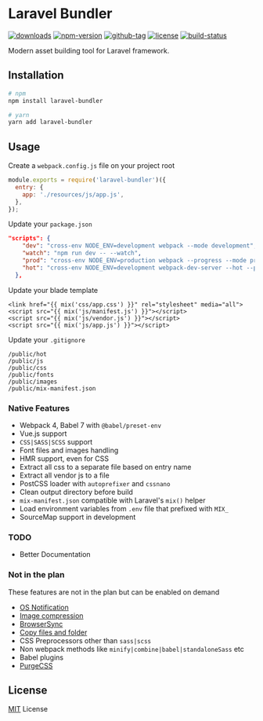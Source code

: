 # Laravel Bundler

[![downloads](https://img.shields.io/npm/dt/laravel-bundler.svg)](http://npm-stats.com/~packages/laravel-bundler)
[![npm-version](https://img.shields.io/npm/v/laravel-bundler.svg)](https://www.npmjs.com/package/laravel-bundler)
[![github-tag](https://img.shields.io/github/tag/ankurk91/laravel-bundler.svg?maxAge=1800)](https://github.com/ankurk91/laravel-bundler/)
[![license](https://img.shields.io/github/license/ankurk91/laravel-bundler.svg?maxAge=1800)](https://yarnpkg.com/en/package/laravel-bundler)
[![build-status](https://travis-ci.com/ankurk91/laravel-bundler.svg?branch=master)](https://travis-ci.com/ankurk91/laravel-bundler)

Modern asset building tool for Laravel framework.

## Installation
```bash
# npm
npm install laravel-bundler 

# yarn
yarn add laravel-bundler
```

## Usage
Create a `webpack.config.js` file on your project root
```js
module.exports = require('laravel-bundler')({
  entry: {
    app: './resources/js/app.js',
  },
});
```
Update your `package.json`
```json
"scripts": {
    "dev": "cross-env NODE_ENV=development webpack --mode development",
    "watch": "npm run dev -- --watch",
    "prod": "cross-env NODE_ENV=production webpack --progress --mode production",
    "hot": "cross-env NODE_ENV=development webpack-dev-server --hot --progress"
  },
```
Update your blade template
```blade
<link href="{{ mix('css/app.css') }}" rel="stylesheet" media="all">
<script src="{{ mix('js/manifest.js') }}"></script>
<script src="{{ mix('js/vendor.js') }}"></script>
<script src="{{ mix('js/app.js') }}"></script>
```
Update your `.gitignore`
```git exclude
/public/hot
/public/js
/public/css
/public/fonts
/public/images
/public/mix-manifest.json
```

### Native Features
* Webpack 4, Babel 7 with `@babel/preset-env`
* Vue.js support
* `CSS|SASS|SCSS` support
* Font files and images handling
* HMR support, even for CSS
* Extract all css to a separate file based on entry name
* Extract all vendor js to a file
* PostCSS loader with `autoprefixer` and `cssnano`
* Clean output directory before build
* `mix-manifest.json` compatible with Laravel's `mix()` helper
* Load environment variables from `.env` file that prefixed with `MIX_`
* SourceMap support in development

### TODO
* Better Documentation

### Not in the plan
These features are not in the plan but can be enabled on demand
* [OS Notification](https://github.com/Turbo87/webpack-notifier) 
* [Image compression](https://github.com/vanwagonet/img-loader)
* [BrowserSync](https://github.com/Va1/browser-sync-webpack-plugin) 
* [Copy files and folder](https://github.com/webpack-contrib/copy-webpack-plugin)
* CSS Preprocessors other than `sass|scss`
* Non webpack methods like `minify|combine|babel|standaloneSass` etc
* Babel plugins
* [PurgeCSS](https://github.com/FullHuman/purgecss-webpack-plugin)

## License
[MIT](LICENSE.txt) License

